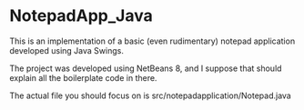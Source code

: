 # NotepadApp_Java

This is an implementation of a basic (even rudimentary) notepad application developed using Java Swings.

The project was developed using NetBeans 8, and I suppose that should explain all the boilerplate code in there.

The actual file you should focus on is src/notepadapplication/Notepad.java
